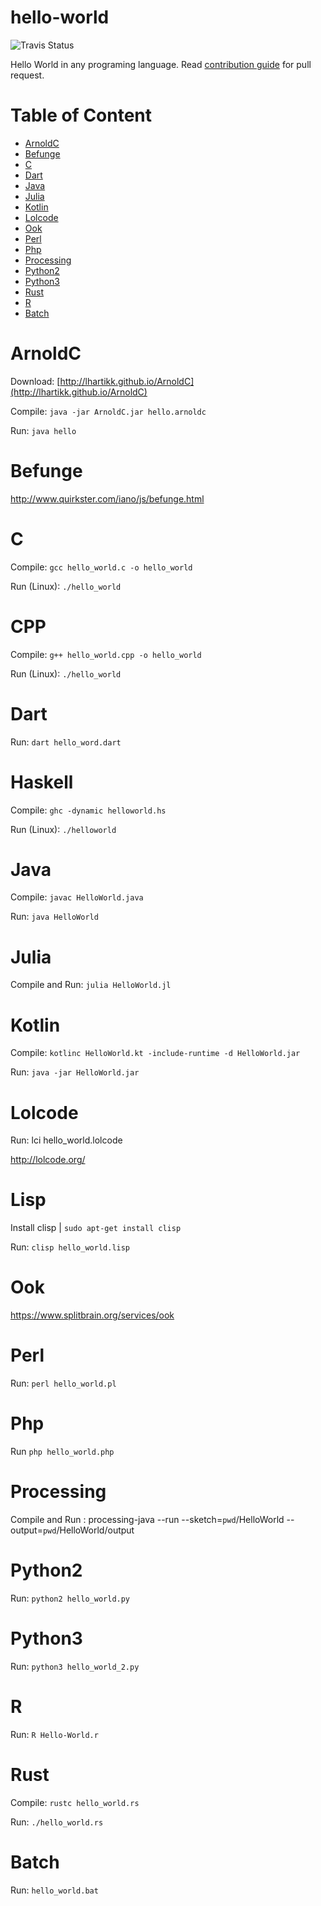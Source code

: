 
# hello-world

![Travis Status](https://www.travis-ci.org/berviantoleo/hello-world.svg?branch=master)

Hello World in any programing language. Read [contribution guide](CONTRIBUTION.md) for pull request.

# Table of Content
* [ArnoldC](#ArnoldC)
* [Befunge](#Befunge)
* [C](#C)
* [Dart](#dart)
* [Java](#Java)
* [Julia](#Julia)
* [Kotlin](#Kotlin)
* [Lolcode](#Lolcode)
* [Ook](#Ook)
* [Perl](#Perl)
* [Php](#Php)
* [Processing](#Processing)
* [Python2](#Python2)
* [Python3](#Python)
* [Rust](#Rust)
* [R](#R)
* [Batch](#batch)


# ArnoldC

Download: [http://lhartikk.github.io/ArnoldC](http://lhartikk.github.io/ArnoldC)

Compile: `java -jar ArnoldC.jar hello.arnoldc`

Run: `java hello`

# Befunge

http://www.quirkster.com/iano/js/befunge.html

# C

Compile: `gcc hello_world.c -o hello_world`

Run (Linux): `./hello_world`

# CPP

Compile: `g++ hello_world.cpp -o hello_world`

Run (Linux): `./hello_world`

# Dart

Run: `dart hello_word.dart`

# Haskell

Compile: `ghc -dynamic helloworld.hs`

Run (Linux): `./helloworld`

# Java

Compile: `javac HelloWorld.java`

Run: `java HelloWorld`

# Julia

Compile and Run: `julia HelloWorld.jl`

# Kotlin

Compile: `kotlinc HelloWorld.kt -include-runtime -d HelloWorld.jar`

Run: `java -jar HelloWorld.jar` 


# Lolcode

Run: lci hello_world.lolcode

http://lolcode.org/

# Lisp

Install clisp | `sudo apt-get install clisp`

Run: `clisp hello_world.lisp`

# Ook

https://www.splitbrain.org/services/ook

# Perl

Run: `perl hello_world.pl`

# Php

Run `php hello_world.php`

# Processing

Compile and Run : processing-java --run --sketch=`pwd`/HelloWorld --output=`pwd`/HelloWorld/output

# Python2

Run: `python2 hello_world.py`

# Python3

Run: `python3 hello_world_2.py`

# R

Run: `R Hello-World.r`

# Rust

Compile: `rustc hello_world.rs`

Run: `./hello_world.rs`

# Batch

Run: `hello_world.bat`
